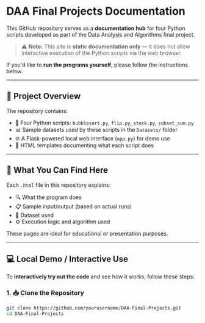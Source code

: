 # DAA Final Projects Documentation

This GitHub repository serves as a **documentation hub** for four Python scripts developed as part of the Data Analysis and Algorithms final project.

> ⚠️ **Note:** This site is **static documentation only** — it does not allow interactive execution of the Python scripts via the web browser.

If you'd like to **run the programs yourself**, please follow the instructions below.

---

## 📁 Project Overview

The repository contains:
- 🐍 Four Python scripts: `bubblesort.py`, `flip.py`, `stock.py`, `subset_sum.py`
- 📊 Sample datasets used by these scripts in the `Datasets/` folder
- 🌐 A Flask-powered local web interface (`app.py`) for demo use
- 📄 HTML templates documenting what each script does

---

## 🧾 What You Can Find Here

Each `.html` file in this repository explains:
- 🔍 What the program does
- 📋 Sample input/output (based on actual runs)
- 📂 Dataset used
- ⚙️ Execution logic and algorithm used

These pages are ideal for educational or presentation purposes.

---

## 💻 Local Demo / Interactive Use

To **interactively try out the code** and see how it works, follow these steps:

### 1. 📥 Clone the Repository

```bash
git clone https://github.com/yourusername/DAA-Final-Projects.git 
cd DAA-Final-Projects